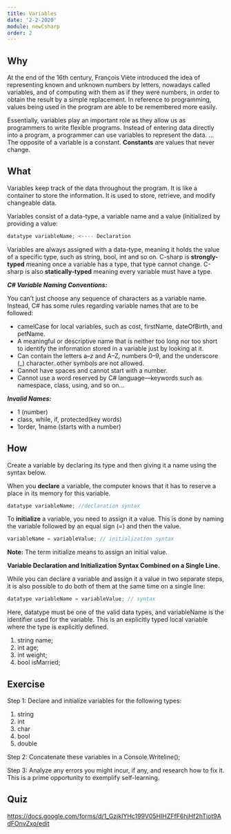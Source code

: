 ```yaml
---
title: Variables
date: '2-2-2020'
module: newCsharp
order: 2
---
```


## Why

At the end of the 16th century, François Viète introduced the idea of representing known and unknown numbers by letters, nowadays called variables, and of computing with them as if they were numbers, in order to obtain the result by a simple replacement. In reference to programming, values being used in the program are able to be remembered more easily.

Essentially, variables play an important role as they allow us as programmers to write flexible programs. Instead of entering data directly into a program, a programmer can use variables to represent the data. ... The opposite of a variable is a constant. **Constants** are values that never change.

## What

Variables keep track of the data throughout the program. It is like a container to store the information. It is used to store, retrieve, and modify changeable data.

Variables consist of a data-type, a variable name and a value (initialized by providing a value:

```csharp
datatype variableName; <---- Declaration
```

Variables are always assigned with a data-type, meaning it holds the value of a specific type, such as string, bool, int and so on. C-sharp is **strongly-typed** meaning once a variable has a type, that type cannot change. C-sharp is also **statically-typed** meaning every variable must have a type.

***C# Variable Naming Conventions:***

You can’t just choose any sequence of characters as a variable name. Instead, C# has some rules regarding variable names that are to be followed:

* camelCase for local variables, such as cost, firstName, dateOfBirth, and petName.
* A meaningful or descriptive name that is neither too long nor too short to identify the information stored in a variable just by looking at it.
* Can contain the letters a–z and A–Z, numbers 0–9, and the underscore (_) character..other symbols are not allowed.
* Cannot have spaces and cannot start with a number.
* Cannot use a word reserved by C# language—keywords such as namespace, class, using, and so on...

***Invalid Names:***

* 1 (number)
* class, while, if, protected(key words)
* 1order, 1name (starts with a number)

## How

Create a variable by declaring its type and then giving it a name using the syntax below.

When you **declare** a variable, the computer knows that it has to reserve a place in its memory for this variable.

```csharp
datatype variableName; //declaration syntax
```

To **initialize** a variable, you need to assign it a value. This is done by naming the variable followed by an equal sign (=) and then the value.

```csharp
variableName = variableValue; // initialization syntax
```

**Note:** The term initialize means to assign an initial value.

**Variable Declaration and Initialization Syntax Combined on a Single Line.**

While you can declare a variable and assign it a value in two separate steps, it is also possible to do both of them at the same time on a single line:

```csharp
datatype variableName = variableValue; // syntax
```

Here, datatype must be one of the valid data types, and variableName is the identifier used for the variable. This is an explicitly typed local variable where the type is explicitly defined.

1. string name;
2. int age;
3. int weight;
4. bool isMarried;

## Exercise

Step 1: Declare and initialize variables for the following types:

1. string
2. int
3. char
4. bool
5. double

Step 2: Concatenate these variables in a Console.Writeline();

Step 3: Analyze any errors you might incur, if any, and research how to fix it. This is a prime opportunity to exemplify self-learning.

## Quiz

<https://docs.google.com/forms/d/1_GzjkIYHc199V05HIHZFfF6hjHf2hTiot9AdFOnvZxo/edit>
